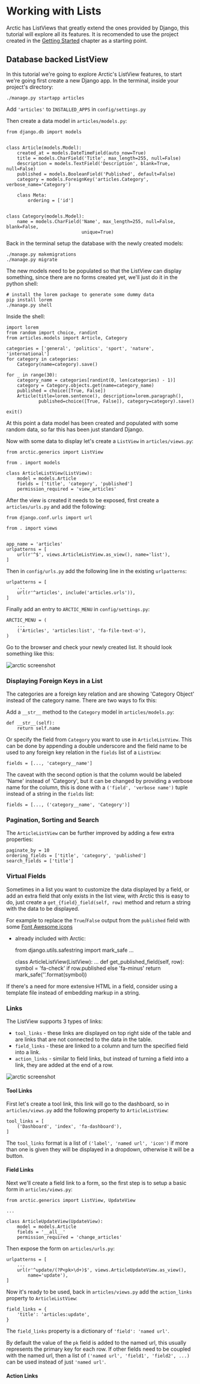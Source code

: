 # Working with Lists

Arctic has ListViews that greatly extend the ones provided by Django, this 
tutorial will explore all its features.
It is recomended to use the project created in the [Getting Started](index.md#getting-started) chapter as a starting point.

## Database backed ListView

In this tutorial we're going to explore Arctic's ListView features, to start
we're going first create a new Django app. In the terminal, inside your project's 
directory:

    ./manage.py startapp articles

Add `'articles'` to `INSTALLED_APPS` in `config/settings.py`

Then create a data model in `articles/models.py`:

    from django.db import models


    class Article(models.Model):
        created_at = models.DateTimeField(auto_now=True)
        title = models.CharField('Title', max_length=255, null=False)
        description = models.TextField('Description', blank=True, null=False)
        published = models.BooleanField('Published', default=False)
        category = models.ForeignKey('articles.Category', verbose_name='Category')

        class Meta:
            ordering = ['id']


    class Category(models.Model):
        name = models.CharField('Name', max_length=255, null=False, blank=False,
                                unique=True)


Back in the terminal setup the database with the newly created models:

    ./manage.py makemigrations
    ./manage.py migrate

The new models need to be populated so that the ListView can display something,
since there are no forms created yet, we'll just do it in the python shell:


    # install the lorem package to generate some dummy data
    pip install lorem
    ./manage.py shell

Inside the shell:

    import lorem
    from random import choice, randint
    from articles.models import Article, Category

    categories = ['general', 'politics', 'sport', 'nature', 'international']
    for category in categories:
        Category(name=category).save()
    
    for _ in range(30):
        category_name = categories[randint(0, len(categories) - 1)]
        category = Category.objects.get(name=category_name)
        published = choice([True, False])
        Article(title=lorem.sentence(), description=lorem.paragraph(),
                published=choice([True, False]), category=category).save()

    exit()

At this point a data model has been created and populated with some random data,
so far this has been just standard Django.

Now with some data to display let's create a `ListView` in `articles/views.py`:

    from arctic.generics import ListView

    from . import models 

    class ArticleListView(ListView):
        model = models.Article
        fields = ['title', 'category', 'published']
        permission_required = 'view_articles'

After the view is created it needs to be exposed, first create a 
`articles/urls.py` and add the following:

    from django.conf.urls import url

    from . import views


    app_name = 'articles'
    urlpatterns = [
        url(r'^$', views.ArticleListView.as_view(), name='list'),
    ]

Then in `config/urls.py` add the following line in the existing `urlpatterns`:

    urlpatterns = [
        ...
        url(r'^articles', include('articles.urls')),
    ]

Finally add an entry to `ARCTIC_MENU` in `config/settings.py`:

    ARCTIC_MENU = (
        ...
        ('Articles', 'articles:list', 'fa-file-text-o'),
    )

Go to the browser and check your newly created list.
It should look something like this:

![arctic screenshot](img/lists-1.png)


### Displaying Foreign Keys in a List

The categories are a foreign key relation and are showing 'Category Object'
instead of the category name. There are two ways to fix this:

Add a `__str__` method to the `Category` model in `articles/models.py`:

    def __str__(self):
        return self.name

Or specify the field from `Category` you want to use in `ArticleListView`. 
This can be done by appending a double underscore and the field name to be used 
to any foreign key relation in the `fields` list of a `ListView`:

    fields = [..., 'category__name']

The caveat with the second option is that the column would be labeled 'Name' 
instead of 'Category', but it can be changed by providing a verbose name for 
the column, this is done with a `('field', 'verbose name')` tuple instead of a 
string in the `fields` list:

    fields = [..., ('category__name', 'Category')]


### Pagination, Sorting and Search

The `ArticleListView` can be further improved by adding a few extra properties:

    paginate_by = 10
    ordering_fields = ['title', 'category', 'published']
    search_fields = ['title']

### Virtual Fields

Sometimes in a list you want to customize the data displayed by a field, or
add an extra field that only exists in the list view, with Arctic this is easy
to do, just create a `get_{field}_field(self, row)` method and return a string 
with the data to be displayed. 

For example to replace the `True`/`False` output from
the `published` field with some [Font Awesome icons](http://fontawesome.io/icons/) 
- already included with Arctic:

    from django.utils.safestring import mark_safe
    ...


    class ArticleListView(ListView):
        ...
        def get_published_field(self, row):
            symbol = 'fa-check' if row.published else 'fa-minus'
            return mark_safe('<i class="fa {}"></i>'.format(symbol))

If there's a need for more extensive HTML in a field, consider using a 
template file instead of embedding markup in a string.


### Links

The ListView supports 3 types of links:

- `tool_links` - these links are displayed on top right side of the table and
  are links that are not connected to the data in the table.
- `field_links` - these are linked to a column and turn the specified field 
  into a link.
- `action_links` - similar to field links, but instead of turning a field into a 
  link, they are added at the end of a row.

![arctic screenshot](img/lists-2.png)

#### Tool Links

First let's create a tool link, this link will go to the dashboard, so in 
`articles/views.py` add the following property to `ArticleListView`:

    tool_links = [
        ('Dashboard', 'index', 'fa-dashboard'),
    ]

The `tool_links` format is a list of `('label', 'named url', 'icon')` if more
than one is given they will be displayed in a dropdown, otherwise it will be a 
button.

#### Field Links

Next we'll create a field link to a form, so the first step is to setup a basic 
form in `articles/views.py`:

    from arctic.generics import ListView, UpdateView

    ...

    class ArticleUpdateView(UpdateView):
        model = models.Article
        fields = '__all__'
        permission_required = 'change_articles'

Then expose the form on `articles/urls.py`:

    urlpatterns = [
        ...
        url(r'^update/(?P<pk>\d+)$', views.ArticleUpdateView.as_view(),
            name='update'),
    ]

Now it's ready to be used, back in `articles/views.py` add the `action_links` 
property to `ArticleListView`:

    field_links = {
        'title': 'articles:update',
    }

The `field_links` property is a dictionary of `'field': 'named url'`. 

By default the value of the `pk` field is added to the named url, this 
usually represents the primary key for each row. If other fields need to be
coupled with the named url, then a list of `('named url', 'field1', 'field2', ...)`
can be used instead of just `'named url'`.

#### Action Links




